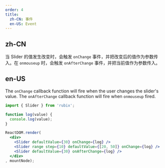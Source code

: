 ```yaml
---
order: 4
title: 
  zh-CN: 事件
  en-US: Event
---
```


## zh-CN

当 Slider 的值发生改变时，会触发 `onChange` 事件，并把改变后的值作为参数传入。在 `onmouseup` 时，会触发 `onAfterChange` 事件，并把当前值作为参数传入。

## en-US

The `onChange` callback function will fire when the user changes the slider's value. 
The `onAfterChange` callback function will fire when `onmouseup` fired.

````jsx
import { Slider } from 'rubix';

function log(value) {
  console.log(value);
}

ReactDOM.render(
  <div>
    <Slider defaultValue={30} onChange={log} />
    <Slider range step={10} defaultValue={[20, 50]} onChange={log} />
    <Slider defaultValue={30} onAfterChange={log} />
  </div>
, mountNode);
````
